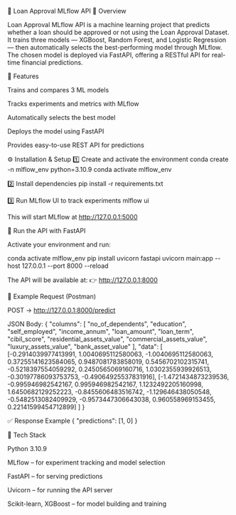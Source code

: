 🚀 Loan Approval MLflow API
📘 Overview

Loan Approval MLflow API is a machine learning project that predicts whether a loan should be approved or not using the Loan Approval Dataset.
It trains three models — XGBoost, Random Forest, and Logistic Regression — then automatically selects the best-performing model through MLflow.
The chosen model is deployed via FastAPI, offering a RESTful API for real-time financial predictions.

🧠 Features

Trains and compares 3 ML models

Tracks experiments and metrics with MLflow

Automatically selects the best model

Deploys the model using FastAPI

Provides easy-to-use REST API for predictions

⚙️ Installation & Setup
1️⃣ Create and activate the environment
conda create -n mlflow_env python=3.10.9
conda activate mlflow_env

2️⃣ Install dependencies
pip install -r requirements.txt

3️⃣ Run MLflow UI to track experiments
mlflow ui


This will start MLflow at http://127.0.0.1:5000

🚀 Run the API with FastAPI

Activate your environment and run:

conda activate mlflow_env
pip install uvicorn fastapi
uvicorn main:app --host 127.0.0.1 --port 8000 --reload


The API will be available at:
👉 http://127.0.0.1:8000

🧾 Example Request (Postman)

POST → http://127.0.0.1:8000/predict

JSON Body:
{
    "columns": [
        "no_of_dependents",
        "education",
        "self_employed",
        "income_annum",
        "loan_amount",
        "loan_term",
        "cibil_score",
        "residential_assets_value",
        "commercial_assets_value",
        "luxury_assets_value",
        "bank_asset_value"
    ],
    "data": [
        [-0.2914039977413991, 1.0040695112580063, -1.0040695112580063, 0.37255141623584065, 0.9487081783858019, 0.5456702102315741, -0.5218397554059292, 0.2450565069160716, 1.0302355939926513, -0.30197786093753753, -0.49064925537831916],
        [-1.4721434873239536, -0.995946982542167, 0.995946982542167, 1.1232492205160998, 1.6450682129252223, -0.8455606483516742, -1.129646438050548, -0.5482513082409929, -0.9573447306643038, 0.960558969153455, 0.22141599454712899]
    ]
}

✅ Response Example
{
  "predictions": [1, 0]
}

🧩 Tech Stack

Python 3.10.9

MLflow – for experiment tracking and model selection

FastAPI – for serving predictions

Uvicorn – for running the API server

Scikit-learn, XGBoost – for model building and training
